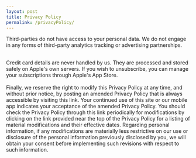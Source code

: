 ```yaml
---
layout: post
title: Privacy Policy
permalink: /privacyPolicy/
---
```


<!-- The data we collect on our servers are your run sessions and friend connections. We understand that your data is highly sensitive and we will never sell or misuse it. We use this data solely to provide our service (tracking runs)) to you and nothing else. We do not sell or share this data with any third-party vendors. 
<br><br>
-->
Third-parties do not have access to your personal data. We do not engage in any forms of third-party analytics tracking or advertising partnerships.
<br><br>
<!-- Permanent deletion of personal data can be done via your accounts settings page if you are logged in. Deleting your account automatically wipes your data from our servers. If you are not logged in and use the app as a guest, your data is not saved on our servers.
<br><br>
// Security. Your data is securedly stored on our servers using industry standards. Although we cannot guarantee that data transiting through the internet is 100% secure, we are always updating our standards to match industry norms.
<br><br>
 -->
Credit card details are never handled by us. They are processed and stored safely on Apple's own servers. If you wish to unsubscribe, you can manage your subscriptions through Apple's App Store.
<br><br>
Finally, we reserve the right to modify this Privacy Policy at any time, and without prior notice, by posting an amended Privacy Policy that is always accessible by visiting this link. Your continued use of this site or our mobile app indicates your acceptance of the amended Privacy Policy. You should check the Privacy Policy through this link periodically for modifications by clicking on the link provided near the top of the Privacy Policy for a listing of material modifications and their effective dates. Regarding personal information, if any modifications are materially less restrictive on our use or disclosure of the personal information previously disclosed by you, we will obtain your consent before implementing such revisions with respect to such information.
